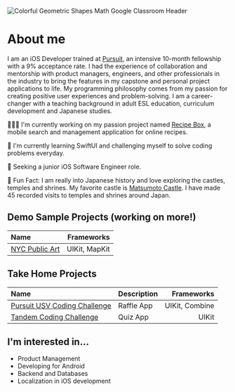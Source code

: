 ![Colorful Geometric Shapes Math Google Classroom Header](https://user-images.githubusercontent.com/52185677/117301505-b3104b80-ae48-11eb-890e-30639c13e7a8.png)

# About me
I am an iOS Developer trained at [Pursuit](https://www.pursuit.org/), an intensive 10-month fellowship with a 9% acceptance rate. I had the experience of collaboration and mentorship with product managers, engineers, and other professionals in the industry to bring the features in my capstone and personal project applications to life. My programming philosophy comes from my passion for creating positive user experiences and problem-solving. I am a career-changer with a teaching background in adult ESL education, curriculum development and Japanese studies.

👩🏾‍💻   I'm currently working on my passion project named [Recipe Box](https://github.com/jocelyn-boyd/Recipe-Box), a mobile search and management application for online recipes.

🌱   I'm currently learning SwiftUI and challenging myself to solve coding problems everyday.

🏢   Seeking a junior iOS Software Engineer role.

🙂   Fun Fact: I am really into Japanese history and love exploring the castles, temples and shrines. My favorite castle is [Matsumoto Castle](https://visitmatsumoto.com/en/spot/matsumotocastle/). I have made 45 recorded visits to temples and shrines around Japan.

## Demo Sample Projects (working on more!)
|Name      |Frameworks|
|:---------|---------:|
|[NYC Public Art](https://github.com/jocelyn-boyd/nyc-public-art)|UIKit, MapKit |

## Take Home Projects
|Name|Description|Frameworks|
|:---|-----------|---------:|
|[Pursuit USV Coding Challenge](https://github.com/jocelyn-boyd/usv-takehome-coding-challenge)|Raffle App |UIKit, Combine |
|[Tandem Coding Challenge](https://github.com/jocelyn-boyd/Tandem-Quiz)|Quiz App|UIKit |

## I'm interested in...
- Product Management
- Developing for Android
- Backend and Databases
- Localization in iOS development
